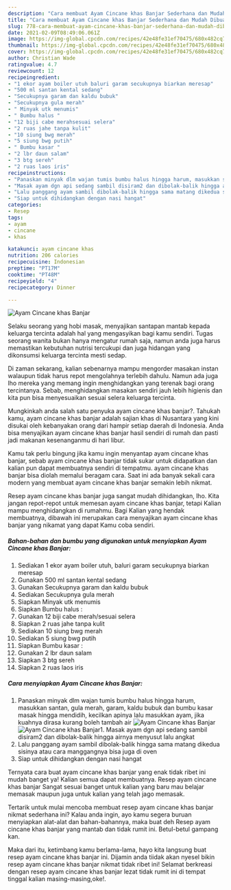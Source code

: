 ```yaml
---
description: "Cara membuat Ayam Cincane khas Banjar Sederhana dan Mudah Dibuat"
title: "Cara membuat Ayam Cincane khas Banjar Sederhana dan Mudah Dibuat"
slug: 778-cara-membuat-ayam-cincane-khas-banjar-sederhana-dan-mudah-dibuat
date: 2021-02-09T08:49:06.061Z
image: https://img-global.cpcdn.com/recipes/42e48fe31ef70475/680x482cq70/ayam-cincane-khas-banjar-foto-resep-utama.jpg
thumbnail: https://img-global.cpcdn.com/recipes/42e48fe31ef70475/680x482cq70/ayam-cincane-khas-banjar-foto-resep-utama.jpg
cover: https://img-global.cpcdn.com/recipes/42e48fe31ef70475/680x482cq70/ayam-cincane-khas-banjar-foto-resep-utama.jpg
author: Christian Wade
ratingvalue: 4.7
reviewcount: 12
recipeingredient:
- "1 ekor ayam boiler utuh baluri garam secukupnya biarkan meresap"
- "500 ml santan kental sedang"
- "Secukupnya garam dan kaldu bubuk"
- "Secukupnya gula merah"
- " Minyak utk menumis"
- " Bumbu halus "
- "12 biji cabe merahsesuai selera"
- "2 ruas jahe tanpa kulit"
- "10 siung bwg merah"
- "5 siung bwg putih"
- " Bumbu kasar "
- "2 lbr daun salam"
- "3 btg sereh"
- "2 ruas laos iris"
recipeinstructions:
- "Panaskan minyak dlm wajan tumis bumbu halus hingga harum, masukkan santan, gula merah, garam, kaldu bubuk dan bumbu kasar masak hingga mendidih, kecilkan apinya lalu masukkan ayam, jika kuahnya dirasa kurang boleh tambah air"
- "Masak ayam dgn api sedang sambil disiram2 dan dibolak-balik hingga airnya menyusut lalu angkat"
- "Lalu panggang ayam sambil dibolak-balik hingga sama matang dikedua sisinya atau cara manggangnya bisa juga di oven"
- "Siap untuk dihidangkan dengan nasi hangat"
categories:
- Resep
tags:
- ayam
- cincane
- khas

katakunci: ayam cincane khas 
nutrition: 206 calories
recipecuisine: Indonesian
preptime: "PT17M"
cooktime: "PT48M"
recipeyield: "4"
recipecategory: Dinner

---
```



![Ayam Cincane khas Banjar](https://img-global.cpcdn.com/recipes/42e48fe31ef70475/680x482cq70/ayam-cincane-khas-banjar-foto-resep-utama.jpg)

Selaku seorang yang hobi masak, menyajikan santapan mantab kepada keluarga tercinta adalah hal yang mengasyikan bagi kamu sendiri. Tugas seorang  wanita bukan hanya mengatur rumah saja, namun anda juga harus memastikan kebutuhan nutrisi tercukupi dan juga hidangan yang dikonsumsi keluarga tercinta mesti sedap.

Di zaman  sekarang, kalian sebenarnya mampu mengorder masakan instan walaupun tidak harus repot mengolahnya terlebih dahulu. Namun ada juga lho mereka yang memang ingin menghidangkan yang terenak bagi orang tercintanya. Sebab, menghidangkan masakan sendiri jauh lebih higienis dan kita pun bisa menyesuaikan sesuai selera keluarga tercinta. 



Mungkinkah anda salah satu penyuka ayam cincane khas banjar?. Tahukah kamu, ayam cincane khas banjar adalah sajian khas di Nusantara yang kini disukai oleh kebanyakan orang dari hampir setiap daerah di Indonesia. Anda bisa menyajikan ayam cincane khas banjar hasil sendiri di rumah dan pasti jadi makanan kesenanganmu di hari libur.

Kamu tak perlu bingung jika kamu ingin menyantap ayam cincane khas banjar, sebab ayam cincane khas banjar tidak sukar untuk didapatkan dan kalian pun dapat membuatnya sendiri di tempatmu. ayam cincane khas banjar bisa diolah memalui beragam cara. Saat ini ada banyak sekali cara modern yang membuat ayam cincane khas banjar semakin lebih nikmat.

Resep ayam cincane khas banjar juga sangat mudah dihidangkan, lho. Kita jangan repot-repot untuk memesan ayam cincane khas banjar, tetapi Kalian mampu menghidangkan di rumahmu. Bagi Kalian yang hendak membuatnya, dibawah ini merupakan cara menyajikan ayam cincane khas banjar yang nikamat yang dapat Kamu coba sendiri.

<!--inarticleads1-->

##### Bahan-bahan dan bumbu yang digunakan untuk menyiapkan Ayam Cincane khas Banjar:

1. Sediakan 1 ekor ayam boiler utuh, baluri garam secukupnya biarkan meresap
1. Gunakan 500 ml santan kental sedang
1. Gunakan Secukupnya garam dan kaldu bubuk
1. Sediakan Secukupnya gula merah
1. Siapkan  Minyak utk menumis
1. Siapkan  Bumbu halus :
1. Gunakan 12 biji cabe merah/sesuai selera
1. Siapkan 2 ruas jahe tanpa kulit
1. Sediakan 10 siung bwg merah
1. Sediakan 5 siung bwg putih
1. Siapkan  Bumbu kasar :
1. Gunakan 2 lbr daun salam
1. Siapkan 3 btg sereh
1. Siapkan 2 ruas laos iris




<!--inarticleads2-->

##### Cara menyiapkan Ayam Cincane khas Banjar:

1. Panaskan minyak dlm wajan tumis bumbu halus hingga harum, masukkan santan, gula merah, garam, kaldu bubuk dan bumbu kasar masak hingga mendidih, kecilkan apinya lalu masukkan ayam, jika kuahnya dirasa kurang boleh tambah air
<img src="https://img-global.cpcdn.com/steps/9519bc5f6ebda8a1/160x128cq70/ayam-cincane-khas-banjar-langkah-memasak-1-foto.jpg" alt="Ayam Cincane khas Banjar"><img src="https://img-global.cpcdn.com/steps/efd2f0e89d9a5eda/160x128cq70/ayam-cincane-khas-banjar-langkah-memasak-1-foto.jpg" alt="Ayam Cincane khas Banjar">1. Masak ayam dgn api sedang sambil disiram2 dan dibolak-balik hingga airnya menyusut lalu angkat
1. Lalu panggang ayam sambil dibolak-balik hingga sama matang dikedua sisinya atau cara manggangnya bisa juga di oven
1. Siap untuk dihidangkan dengan nasi hangat




Ternyata cara buat ayam cincane khas banjar yang enak tidak ribet ini mudah banget ya! Kalian semua dapat membuatnya. Resep ayam cincane khas banjar Sangat sesuai banget untuk kalian yang baru mau belajar memasak maupun juga untuk kalian yang telah jago memasak.

Tertarik untuk mulai mencoba membuat resep ayam cincane khas banjar nikmat sederhana ini? Kalau anda ingin, ayo kamu segera buruan menyiapkan alat-alat dan bahan-bahannya, maka buat deh Resep ayam cincane khas banjar yang mantab dan tidak rumit ini. Betul-betul gampang kan. 

Maka dari itu, ketimbang kamu berlama-lama, hayo kita langsung buat resep ayam cincane khas banjar ini. Dijamin anda tiidak akan nyesel bikin resep ayam cincane khas banjar nikmat tidak ribet ini! Selamat berkreasi dengan resep ayam cincane khas banjar lezat tidak rumit ini di tempat tinggal kalian masing-masing,oke!.

